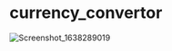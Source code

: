 # currency_convertor




![Screenshot_1638289019](https://user-images.githubusercontent.com/46403954/144086814-e98cb4bb-a673-47f4-b759-d875a21cc355.png)

